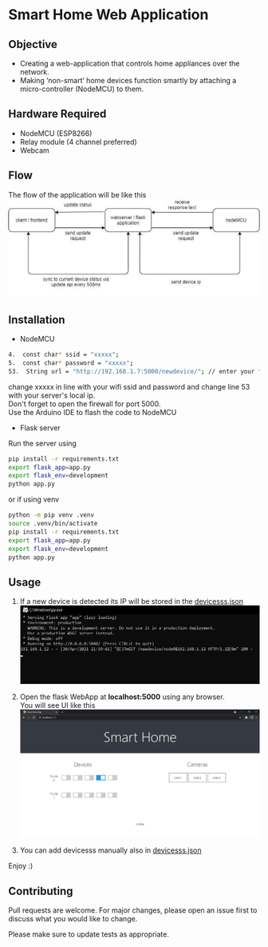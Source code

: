 # Smart Home Web Application

## Objective

* Creating a web-application that controls home appliances over the network.
* Making ‘non-smart’ home devices function smartly by attaching a micro-controller
(NodeMCU) to them.

## Hardware Required
* NodeMCU (ESP8266)
* Relay module (4 channel preferred)
* Webcam

## Flow
The flow of the application will be like this
![flow.jpeg](/images/flow.jpeg)

## Installation

* NodeMCU
```bash
4.  const char* ssid = "xxxxx";
5.  const char* password = "xxxxx";
53.  String url = "http://192.168.1.7:5000/newdevice/"; // enter your flask server's local ip
```
change xxxxx in line with your wifi ssid and password
and change line 53 with your server's local ip. \
Don't forget to open the firewall for port 5000. \
Use the Arduino IDE to flash the code to NodeMCU

* Flask server

Run the server using

```bash
pip install -r requirements.txt
export flask_app=app.py
export flask_env=development
python app.py
```
or if using venv
```bash
python -m pip venv .venv
source .venv/bin/activate
pip install -r requirements.txt
export flask_app=app.py
export flask_env=development
python app.py
```

## Usage

1. If a new device is detected its IP will be stored in the [devicesss.json](/devicesss.json) \
![newdev.jpeg](/images/newdev.jpeg)

2. Open the flask WebApp at __localhost:5000__ using any browser. \
You will see UI like this \
![ui.jpeg](/images/ui.jpeg)

3. You can add devicesss manually also in [devicesss.json](/devicesss.json)

Enjoy :)

## Contributing
Pull requests are welcome. For major changes, please open an issue first to discuss what you would like to change.

Please make sure to update tests as appropriate.

